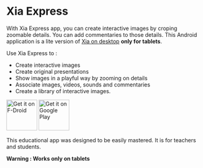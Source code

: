 Xia Express
===========

With Xia Express app, you can create interactive images by croping zoomable details. You can add commentaries to those details. This Android application is a lite version of [Xia on desktop](https://xia.dane.ac-versailles.fr/) **only for tablets**.

Use Xia Express to :
* Create interactive images
* Create original presentations
* Show images in a playful way by zooming on details
* Associate images, videos, sounds and commentaries
* Create a library of interactive images.

[<img src="https://f-droid.org/badge/get-it-on.png"
     alt="Get it on F-Droid"
     height="80">](https://f-droid.org/packages/fr.ac_versailles.dane.xiaexpress/)
[<img src="https://play.google.com/intl/en_us/badges/images/generic/en-play-badge.png"
     alt="Get it on Google Play"
     height="80">](https://play.google.com/store/apps/details?id=fr.ac_versailles.dane.xiaexpress)

This educational app was designed to be easily mastered. It is for teachers and students.

**Warning : Works only on tablets**